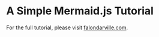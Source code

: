 # A Simple Mermaid.js Tutorial

For the full tutorial, please visit [falondarville.com]( http://falondarville.com/generate-graphs-using-mermaid-js/). 


